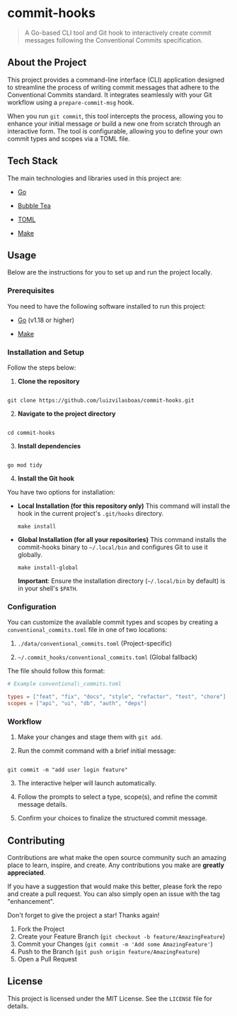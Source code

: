 # commit-hooks

> A Go-based CLI tool and Git hook to interactively create commit messages following the Conventional Commits specification.

## About the Project

This project provides a command-line interface (CLI) application designed to streamline the process of writing commit messages that adhere to the Conventional Commits standard. It integrates seamlessly with your Git workflow using a `prepare-commit-msg` hook.

When you run `git commit`, this tool intercepts the process, allowing you to enhance your initial message or build a new one from scratch through an interactive form. The tool is configurable, allowing you to define your own commit types and scopes via a TOML file.

## Tech Stack

The main technologies and libraries used in this project are:

* [Go](https://go.dev/)

* [Bubble Tea](https://github.com/charmbracelet/bubbletea)

* [TOML](https://github.com/BurntSushi/toml)

* [Make](https://www.gnu.org/software/make/)

## Usage

Below are the instructions for you to set up and run the project locally.

### Prerequisites

You need to have the following software installed to run this project:

* [Go](https://go.dev/doc/install) (v1.18 or higher)

* [Make](https://www.gnu.org/software/make/)

### Installation and Setup

Follow the steps below:

1. **Clone the repository**

```

git clone https://github.com/luizvilasboas/commit-hooks.git

```

2. **Navigate to the project directory**

```

cd commit-hooks

```

3. **Install dependencies**

```

go mod tidy

````

4. **Install the Git hook**

You have two options for installation:

* **Local Installation (for this repository only)**
  This command will install the hook in the current project's `.git/hooks` directory.

  ```
  make install
  
  ```

* **Global Installation (for all your repositories)**
  This command installs the commit-hooks binary to `~/.local/bin` and configures Git to use it globally.

  ```
  make install-global
  
  ```

  **Important**: Ensure the installation directory (`~/.local/bin` by default) is in your shell's `$PATH`.

### Configuration

You can customize the available commit types and scopes by creating a `conventional_commits.toml` file in one of two locations:

1. `./data/conventional_commits.toml` (Project-specific)

2. `~/.commit_hooks/conventional_commits.toml` (Global fallback)

The file should follow this format:

```toml
# Example conventional\_commits.toml

types = ["feat", "fix", "docs", "style", "refactor", "test", "chore"]
scopes = ["api", "ui", "db", "auth", "deps"]

```

### Workflow

1. Make your changes and stage them with `git add`.

2. Run the commit command with a brief initial message:

```

git commit -m "add user login feature"

```

3. The interactive helper will launch automatically.

4. Follow the prompts to select a type, scope(s), and refine the commit message details.

5. Confirm your choices to finalize the structured commit message.

## Contributing

Contributions are what make the open source community such an amazing place to learn, inspire, and create. Any contributions you make are **greatly appreciated**.

If you have a suggestion that would make this better, please fork the repo and create a pull request. You can also simply open an issue with the tag "enhancement".

Don't forget to give the project a star\! Thanks again\!

1.  Fork the Project
2.  Create your Feature Branch (`git checkout -b feature/AmazingFeature`)
3.  Commit your Changes (`git commit -m 'Add some AmazingFeature'`)
4.  Push to the Branch (`git push origin feature/AmazingFeature`)
5.  Open a Pull Request

## License

This project is licensed under the MIT License. See the `LICENSE` file for details.